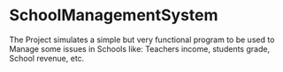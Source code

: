 # SchoolManagementSystem

The Project simulates a simple but very functional program to be used to Manage some issues in Schools like: Teachers income, students grade, School revenue, etc. 

